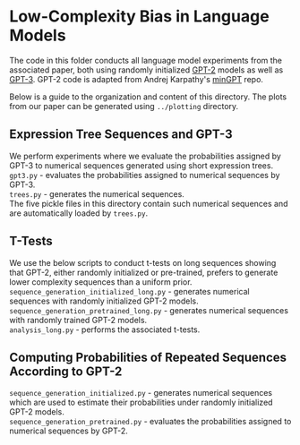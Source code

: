 # Low-Complexity Bias in Language Models

The code in this folder conducts all language model experiments from the associated paper, both using randomly initialized [GPT-2](https://openai.com/research/better-language-models) models as well as [GPT-3](https://arxiv.org/abs/2005.14165).  GPT-2 code is adapted from Andrej Karpathy's [minGPT](https://github.com/karpathy/minGPT) repo.

Below is a guide to the organization and content of this directory.  The plots from our paper can be generated using `../plotting` directory.

## Expression Tree Sequences and GPT-3
We perform experiments where we evaluate the probabilities assigned by GPT-3 to numerical sequences generated using short expression trees.  
`gpt3.py` - evaluates the probabilities assigned to numerical sequences by GPT-3.  
`trees.py` - generates the numerical sequences.  
The five pickle files in this directory contain such numerical sequences and are automatically loaded by `trees.py`.

## T-Tests
We use the below scripts to conduct t-tests on long sequences showing that GPT-2, either randomly initialized or pre-trained, prefers to generate lower complexity sequences than a uniform prior.  
`sequence_generation_initialized_long.py` - generates numerical sequences with randomly initialized GPT-2 models.  
`sequence_generation_pretrained_long.py` - generates numerical sequences with randomly trained GPT-2 models.  
`analysis_long.py` - performs the associated t-tests.

## Computing Probabilities of Repeated Sequences According to GPT-2
`sequence_generation_initialized.py` - generates numerical sequences which are used to estimate their probabilities under randomly initialized GPT-2 models.  
`sequence_generation_pretrained.py` - evaluates the probabilities assigned to numerical sequences by GPT-2.
